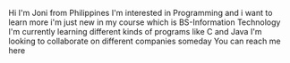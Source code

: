 
 Hi I'm Joni from Philippines
    I'm interested in Programming and i want to learn more i'm just new in my course which is BS-Information Technology
    I'm currently learning different kinds of programs like C and Java
    I'm looking to collaborate on different companies someday
    You can reach me here
